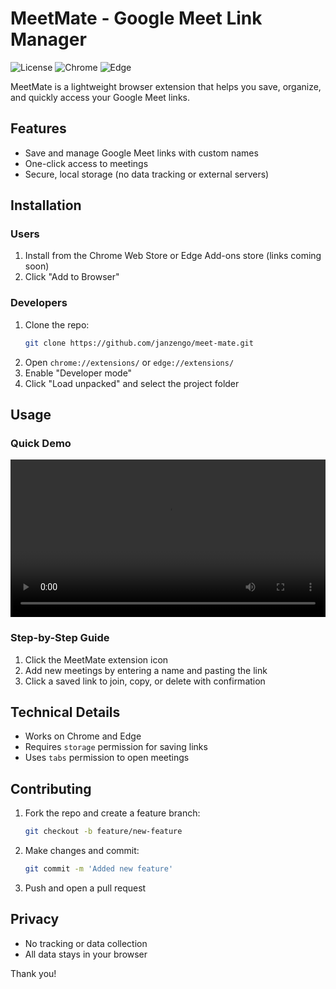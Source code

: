 # MeetMate - Google Meet Link Manager

![License](https://img.shields.io/badge/license-MIT-blue.svg) ![Chrome](https://img.shields.io/badge/chrome-compatible-green.svg) ![Edge](https://img.shields.io/badge/edge-compatible-green.svg)

MeetMate is a lightweight browser extension that helps you save, organize, and quickly access your Google Meet links.

## Features
- Save and manage Google Meet links with custom names
- One-click access to meetings
- Secure, local storage (no data tracking or external servers)

## Installation

### Users
1. Install from the Chrome Web Store or Edge Add-ons store (links coming soon)
2. Click "Add to Browser"

### Developers
1. Clone the repo:
   ```bash
   git clone https://github.com/janzengo/meet-mate.git
   ```
2. Open `chrome://extensions/` or `edge://extensions/`
3. Enable "Developer mode"
4. Click "Load unpacked" and select the project folder

## Usage

### Quick Demo
<video width="100%" controls>
  <source src="assets/videos/meetmate-demo.mp4" type="video/mp4">
  Your browser does not support the video tag.
</video>

### Step-by-Step Guide
1. Click the MeetMate extension icon
2. Add new meetings by entering a name and pasting the link
3. Click a saved link to join, copy, or delete with confirmation

## Technical Details
- Works on Chrome and Edge
- Requires `storage` permission for saving links
- Uses `tabs` permission to open meetings

## Contributing
1. Fork the repo and create a feature branch:
   ```bash
   git checkout -b feature/new-feature
   ```
2. Make changes and commit:
   ```bash
   git commit -m 'Added new feature'
   ```
3. Push and open a pull request

## Privacy
- No tracking or data collection
- All data stays in your browser

Thank you!
